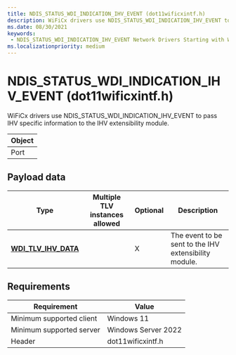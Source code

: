 ```yaml
---
title: NDIS_STATUS_WDI_INDICATION_IHV_EVENT (dot11wificxintf.h)
description: WiFiCx drivers use NDIS_STATUS_WDI_INDICATION_IHV_EVENT to pass IHV specific information to the IHV extensibility module.
ms.date: 08/30/2021
keywords:
 - NDIS_STATUS_WDI_INDICATION_IHV_EVENT Network Drivers Starting with Windows Vista
ms.localizationpriority: medium
---
```


# NDIS\_STATUS\_WDI\_INDICATION\_IHV\_EVENT (dot11wificxintf.h)


WiFiCx drivers use NDIS\_STATUS\_WDI\_INDICATION\_IHV\_EVENT to pass IHV specific information to the IHV extensibility module.

| Object |
|--------|
| Port   |

 

## Payload data


| Type                                                 | Multiple TLV instances allowed | Optional | Description                                           |
|------------------------------------------------------|--------------------------------|----------|-------------------------------------------------------|
| [**WDI\_TLV\_IHV\_DATA**](./wdi-tlv-ihv-data.md) |                                | X        | The event to be sent to the IHV extensibility module. |

 

## Requirements

|Requirement|Value|
|--- |--- |
|Minimum supported client|Windows 11|
|Minimum supported server|Windows Server 2022|
|Header|dot11wificxintf.h|

 

